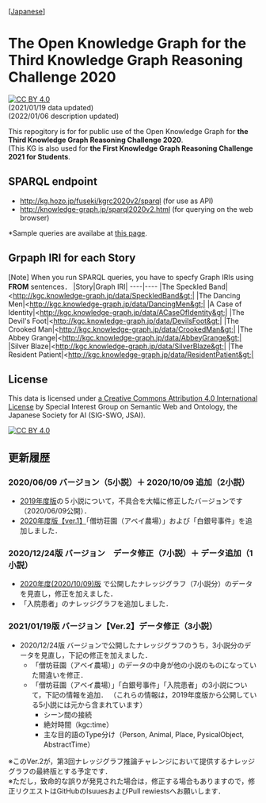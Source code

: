 [[Japanese](README_ja.md)]
# The Open Knowledge Graph for the Third Knowledge Graph Reasoning Challenge 2020 
[![CC BY 4.0][cc-by-shield]][cc-by]  
(2021/01/19 data updated)    
(2022/01/06 description updated)    

This repogitory is for for public use of the Open Knowledge Graph for **the Third Knowledge Graph Reasoning Challenge 2020**.  
(This KG is also used for **the First Knowledge Graph Reasoning Challenge 2021 for Students**.  

## SPARQL endpoint
- http://kg.hozo.jp/fuseki/kgrc2020v2/sparql (for use as API)
- http://knowledge-graph.jp/sparql2020v2.html (for querying on the web browser)  

*Sample queries are availabe at [this page](SampleSPARQL.md).  
 
## Grpaph IRI for each Story 
[Note] When you run SPARQL queries, you have to specfy Graph IRIs using **FROM** sentences．
|Story|Graph IRI|
----|----
|The Speckled Band|&lt;http://kgc.knowledge-graph.jp/data/SpeckledBand&gt;|
|The Dancing Men|&lt;http://kgc.knowledge-graph.jp/data/DancingMen&gt;|
|A Case of Identity|&lt;http://kgc.knowledge-graph.jp/data/ACaseOfIdentity&gt;|
|The Devil's Foot|&lt;http://kgc.knowledge-graph.jp/data/DevilsFoot&gt;|
|The Crooked Man|&lt;http://kgc.knowledge-graph.jp/data/CrookedMan&gt;|
|The Abbey Grange|&lt;http://kgc.knowledge-graph.jp/data/AbbeyGrange&gt;|
|Silver Blaze|&lt;http://kgc.knowledge-graph.jp/data/SilverBlaze&gt;|
|The Resident Patient|&lt;http://kgc.knowledge-graph.jp/data/ResidentPatient&gt;|




## License
This data is licensed under [a Creative Commons Attribution 4.0 International License](https://creativecommons.org/licenses/by/4.0/) by Special Interest Group on Semantic Web and Ontology, the Japanese Society for AI (SIG-SWO, JSAI).

[![CC BY 4.0][cc-by-image]][cc-by]

[cc-by]: http://creativecommons.org/licenses/by/4.0/
[cc-by-image]: https://i.creativecommons.org/l/by/4.0/88x31.png
[cc-by-shield]: https://img.shields.io/badge/License-CC%20BY%204.0-lightgrey.svg

## 更新履歴
### 2020/06/09 バージョン（5小説）＋ 2020/10/09 追加（2小説）  
- [2019年度版](https://github.com/KnowledgeGraphJapan/Challenge/tree/master/rdf/2019)の５小説について，不具合を大幅に修正したバージョンです（2020/06/09公開）．  
- [2020年度版【ver.1】](https://github.com/KnowledgeGraphJapan/KGRC-RDF/tree/master/2020)「僧坊荘園（アベイ農場）」および「白銀号事件」を追加しました．  

### 2020/12/24版 バージョン　データ修正（7小説）＋ データ追加（1小説）  
- [2020年度(2020/10/09)版](https://github.com/KnowledgeGraphJapan/KGRC-RDF/tree/master/2020) で公開したナレッジグラフ（7小説分）のデータを見直し，修正を加えました．  
- 「入院患者」のナレッジグラフを追加しました．  

### 2021/01/19版 バージョン【Ver.2】データ修正（3小説）  
- 2020/12/24版 バージョンで公開したナレッジグラフのうち，3小説分のデータを見直し，下記の修正を加えました．  
  - 「僧坊荘園（アベイ農場）」のデータの中身が他の小説のものになっていた間違いを修正．
  - 「僧坊荘園（アベイ農場）」「白銀号事件」「入院患者」の3小説について，下記の情報を追加．
    （これらの情報は，2019年度版から公開している5小説には元から含まれています）
    - シーン間の接続
    - 絶対時間（kgc:time）
    - 主な目的語のType分け（Person, Animal, Place, PysicalObject, AbstractTime）  
   
※このVer.2が，第3回ナレッジグラフ推論チャレンジにおいて提供するナレッジグラフの最終版とする予定です．   
※ただし，致命的な誤りが発見された場合は，修正する場合もありますので，修正リクエストはGitHubのIsuuesおよびPull rewiestsへお願いします．
